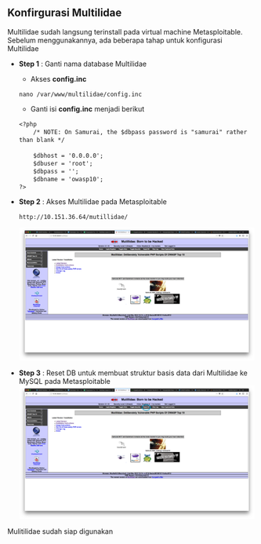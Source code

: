 Konfirgurasi Multilidae
-----------------------
Multilidae sudah langsung terinstall pada virtual machine Metasploitable. Sebelum menggunakannya, ada beberapa tahap untuk konfigurasi Multilidae 
- **Step 1**    : Ganti nama database Multilidae
    - Akses **config.inc**
    ```
    nano /var/www/multilidae/config.inc
    ```
    - Ganti isi __**config.inc**__ menjadi berikut
    ```
    <?php
        /* NOTE: On Samurai, the $dbpass password is "samurai" rather than blank */

        $dbhost = '0.0.0.0';
        $dbuser = 'root';
        $dbpass = '';
        $dbname = 'owasp10';
    ?>
    ```

- **Step 2**    : Akses Multilidae pada Metasploitable
    ```
    http://10.151.36.64/mutillidae/
    ```
    ![](/assets/konfigurasi-multilidae/multilidae_home.png)
- **Step 3**    : Reset DB untuk membuat struktur basis data dari Multilidae ke MySQL pada Metasploitable
    ![](/assets/konfigurasi-multilidae/reset_db.png)

Mulitilidae sudah siap digunakan


